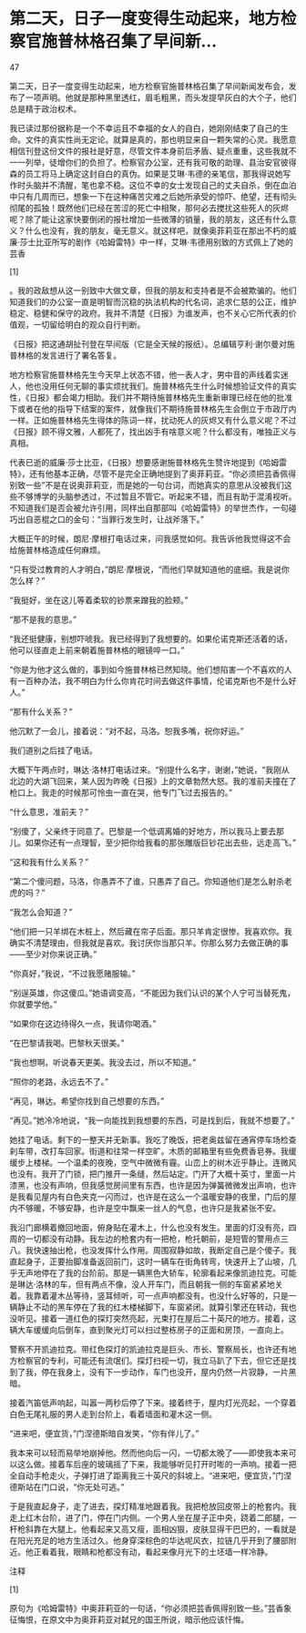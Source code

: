 # 第二天，日子一度变得生动起来，地方检察官施普林格召集了早间新...

47

第二天，日子一度变得生动起来，地方检察官施普林格召集了早间新闻发布会，发布了一项声明。他就是那种黑里透红，眉毛粗黑，而头发提早灰白的大个子，他们总是精于政治权术。

我已读过那份据称是一个不幸运且不幸福的女人的自白，她刚刚结束了自己的生命。文件的真实性尚无定论。就算是真的，那也明显来自一颗失常的心灵。我愿意相信刊登这份文件的报社是好意，尽管文件本身前后矛盾、疑点重重，这些我就不一一列举，徒增你们的负担了。检察官办公室，还有我可敬的助理、县治安官彼得森的员工将马上确定这封自白的真伪。如果是艾琳·韦德的亲笔信，那我得说她写作时头脑并不清醒，笔也拿不稳。这位不幸的女士发现自己的丈夫自杀，倒在血泊中只有几周而已，想象一下在这种痛苦灾难之后她所承受的惊吓、绝望，还有彻头彻尾的孤独！既然他们已经在苦涩的死亡中相聚，那何必去搅扰这些死人的灰烬呢？除了能让这家快要倒闭的报社增加一些微薄的销量，我的朋友，这还有什么意义？什么也没有，我的朋友，毫无意义。就这样吧，就像奥菲莉亚在那出不朽的威廉·莎士比亚所写的剧作《哈姆雷特》中一样，艾琳·韦德用别致的方式佩上了她的芸香

[1]

。我的政敌想从这一别致中大做文章，但我的朋友和支持者是不会被欺骗的。他们知道我们的办公室一直是明智而沉稳的执法机构的代名词，追求仁慈的公正，维护稳定、稳健和保守的政府。我并不清楚《日报》为谁发声，也不关心它所代表的价值观，一切留给明白的观众自行判断。

《日报》把这通胡扯刊登在早间版（它是全天候的报纸）。总编辑亨利·谢尔曼对施普林格的发言进行了署名答复。

地方检察官施普林格先生今天早上状态不错，他一表人才，男中音的声线着实迷人，他也没用任何无聊的事实烦扰我们。施普林格先生什么时候想验证文件的真实性，《日报》都会竭力相助。我们并不期待施普林格先生重新审理已经在他的批准下或者在他的指导下结案的案件，就像我们不期待施普林格先生会倒立于市政厅内一样。正如施普林格先生得体的陈词一样，扰动死人的灰烬又有什么意义呢？不过《日报》顾不得文雅，人都死了，找出凶手有啥意义呢？什么都没有，唯独正义与真相。

代表已逝的威廉·莎士比亚，《日报》想要感谢施普林格先生赞许地提到《哈姆雷特》，还有他基本正确，尽管不是完全正确地提到了奥菲莉亚。“你必须把芸香佩得别致一些”不是在说奥菲莉亚，而是她的一句台词，而她真实的意思从没被我们这些不够博学的头脑参透过，不过暂且不管它。听起来不错，而且有助于混淆视听。不知道我们是否会被允许引用，同样出自那部叫《哈姆雷特》的举世杰作，一句碰巧出自恶棍之口的金句：“当罪行发生时，让战斧落下。”

大概正午的时候，朗尼·摩根打电话过来，问我感觉如何。我告诉他我觉得这不会给施普林格造成任何麻烦。

“只有受过教育的人才明白，”朗尼·摩根说，“而他们早就知道他的底细。我是说你怎么样？”

“我挺好，坐在这儿等着柔软的钞票来蹭我的脸颊。”

“那不是我的意思。”

“我还挺健康，别想吓唬我。我已经得到了我想要的。如果伦诺克斯还活着的话，他可以径直走上前来朝着施普林格的眼镜啐一口。”

“你是为他才这么做的，事到如今施普林格已然知晓。他们想陷害一个不喜欢的人有一百种办法，我不明白为什么你肯花时间去做这件事情，伦诺克斯也不是什么好人。”

“那有什么关系？”

他沉默了一会儿，接着说：“对不起，马洛。恕我多嘴，祝你好运。”

我们道别之后挂了电话。

大概下午两点时，琳达·洛林打电话过来。“别提什么名字，谢谢，”她说，“我刚从北边的大湖飞回来，某人因为昨晚《日报》上的文章勃然大怒。我的准前夫撞在了枪口上。我走的时候那可怜虫一直在哭，他专门飞过去报告的。”

“什么意思，准前夫？”

“别傻了，父亲终于同意了。巴黎是一个低调离婚的好地方，所以我马上要去那儿。如果你还有一点理智，至少把你给我看的那张雕版巨钞花出去些，远走高飞。”

“这和我有什么关系？”

“第二个傻问题，马洛，你愚弄不了谁，只愚弄了自己。你知道他们是怎么射杀老虎的吗？”

“我怎么会知道？”

“他们把一只羊绑在木桩上，然后藏在帘子后面。那只羊肯定很惨。我喜欢你。我确实不清楚理由，但我就是喜欢。我讨厌你当那只羊。你那么努力去做正确的事——至少对你来说正确。”

“你真好，”我说，“不过我愿赌服输。”

“别逞英雄，你这傻瓜。”她语调变高，“不能因为我们认识的某个人宁可当替死鬼，你就要学他。”

“如果你在这边待得久一点，我请你喝酒。”

“在巴黎请我喝。巴黎秋天很美。”

“我也想啊。听说春天更美。我没去过，所以不知道。”

“照你的老路，永远去不了。”

“再见，琳达。希望你找到自己想要的东西。”

“再见。”她冷冷地说，“我一向能找到我想要的东西，可是找到后，我就不想要了。”

她挂了电话。剩下的一整天并无新事。我吃了晚饭，把老奥兹留在通宵停车场检查刹车带，改打车回家。街道和往常一样空旷。木质的邮箱里有些免费香皂券。我缓缓步上楼梯。一个温柔的夜晚，空气中微微有霾。山峦上的树木近乎静止。连微风也没有。我开了门锁，把门推开一条缝，然后站定。门开了大概十英寸，里面一片漆黑，也没有声响，但我感觉房间里有东西，也许是因为弹簧微微发出声响，也许是我看见屋内有白色夹克一闪而过，也许是在这么一个温暖安静的夜里，门后的屋内不够暖，不够安静，也许是空中飘来一丝人的气息，也许只是我紧张不安。

我沿门廊横着撤回地面，俯身贴在灌木上，什么也没有发生。里面的灯没有亮，四周的一切都没有动静。我左边的枪套内有一把枪，枪托朝前，是短管的警用点三八。我快速抽出枪，也没发挥什么作用。周围寂静如故，我断定自己是个傻子。我直起身子，正要抬脚准备返回前门，这时一辆车在街角转弯，快速开上了山坡，几乎无声地停在了我的台阶前。那是一辆黑色大轿车，轮廓看起来像凯迪拉克。可能是琳达·洛林的车，但有两点不像，没人开车门，而且朝我一侧的车窗紧紧地关着。我靠着灌木丛等待，竖耳倾听，可一点声响都没有。也没什么好等的，只是一辆静止不动的黑车停在了我的红木楼梯脚下，车窗紧闭。就算引擎还在转动，我也没听见。接着一道红色的探灯突然亮起，光束打在屋后二十英尺的地方。接着，这辆大车缓缓向后倒车，直到聚光灯可以扫过整栋房子的正面和房顶，一直向上。

警察不开凯迪拉克。带红色探灯的凯迪拉克是巨头、市长、警察局长，也许还有地方检察官的专利，可能还有流氓们。探灯扫视一切，我立马趴了下去，但它还是找到了我，停在我身上，没有下一步动作，车门也没开，屋内仍然一片寂静，一片黑暗。

接着汽笛低声响起，叫嚣一两秒后停了下来。接着终于，屋内灯光亮起，一个穿着白色无尾礼服的男人走到台阶上，看着墙面和灌木这一侧。

“进来吧，便宜货，”门涅德斯暗自发笑，“你有伴儿了。”

我本来可以轻而易举地崩掉他。然而他向后一闪，一切都太晚了——即使我本来可以这么做。接着车后座的玻璃摇了下来，我能够听见打开时嘭的一声响。接着一把全自动手枪走火，子弹打进了距离我三十英尺的斜坡上。“进来吧，便宜货，”门涅德斯站在门口说，“你无处可逃。”

于是我直起身子，走了进去，探灯精准地跟着我。我把枪放回皮带上的枪套内。我走上红木台阶，进了门，停在门内侧。一个男人坐在屋子正中央，跷着二郎腿，一杆枪斜靠在大腿上。他看起来又高又瘦，面相凶狠，皮肤显得干巴巴的，一看就是在阳光充足的地方生活过久。他身穿深棕色的华达呢风衣，拉链几乎开到了腰部附近。他正看着我，眼睛和枪都没有动，看起来像月光下的土坯墙一样冷静。

注释

[1]

原句为《哈姆雷特》中奥菲莉亚的一句话，“你必须把芸香佩得别致一些。”芸香象征悔恨，在原文中为奥菲莉亚对弑兄的国王所说，暗示他应该忏悔。